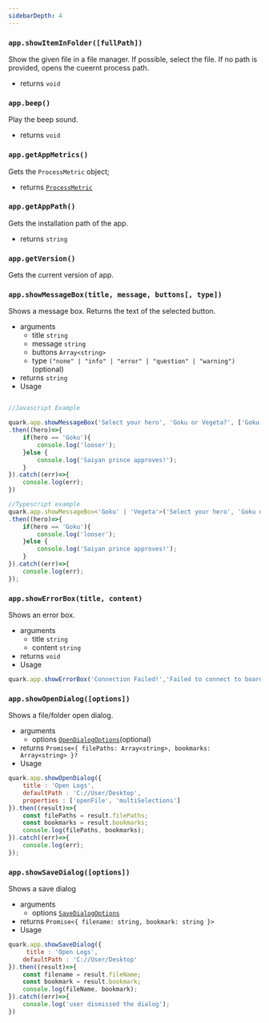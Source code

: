 ```yaml
---
sidebarDepth: 4
---
```


### `app.showItemInFolder([fullPath])`
Show the given file in a file manager. If possible, select the file. If no path is provided, opens the cueernt process path.
* returns `void`

### `app.beep()`
Play the beep sound.
* returns `void`

### `app.getAppMetrics()`
Gets the `ProcessMetric` object;
* returns [`ProcessMetric`](/)

### `app.getAppPath()`
Gets the installation path of the app.
* returns `string`

### `app.getVersion()`
Gets the current version of app.

### `app.showMessageBox(title, message, buttons[, type])`
Shows a message box. Returns the text of the selected button.
* arguments
  * title `string`
  * message `string`
  * buttons `Array<string>` 
  * type `("none" | "info" | "error" | "question" | "warning")` (optional)
* returns `string`
* Usage

```js

//Javascript Example

quark.app.showMessageBox('Select your hero', 'Goku or Vegeta?', ['Goku', 'Vegeta'], 'question')
.then((hero)=>{
    if(hero == 'Goku'){
        console.log('looser');
    }else {
        console.log('Saiyan prince approves!');
    }
}).catch((err)=>{
    console.log(err);
})

//Typescript example
quark.app.showMessageBox<'Goku' | 'Vegeta'>('Select your hero', 'Goku or Vegeta?', ['Goku', 'Vegeta'], 'question')
.then((hero)=>{
    if(hero == 'Goku'){
        console.log('looser');
    }else {
        console.log('Saiyan prince approves!');
    }
}).catch((err)=>{
    console.log(err);
});
```

### `app.showErrorBox(title, content)`
Shows an error box.
* arguments
  * title `string`
  * content `string`
* returns `void`
* Usage

```js
quark.app.showErrorBox('Connection Failed!','Failed to connect to board at COM port 5');
```

### `app.showOpenDialog([options])`
Shows a file/folder open dialog.
* arguments
  * options [`OpenDialogOptions`](/)(optional)
* returns `Promise<{ filePaths: Array<string>, bookmarks: Array<string> }?`
* Usage

```js
quark.app.showOpenDialog({
    title : 'Open Logs',
    defaultPath : 'C://User/Desktop',
    properties : ['openFile', 'multiSelections']
}).then((result)=>{
    const filePaths = result.filePaths;
    const bookmarks = result.bookmarks;
    console.log(filePaths, bookmarks);
}).catch((err)=>{
    console.log(err);
});
```

### `app.showSaveDialog([options])`
Shows a save dialog
* arguments
  * options [`SaveDialogOptions`](/)
* returns `Promise<{ filename: string, bookmark: string }>` 
* Usage

```js
quark.app.showSaveDialog({
     title : 'Open Logs',
    defaultPath : 'C://User/Desktop'
}).then((result)=>{
    const filename = result.fileName;
    const bookmark = result.bookmark;
    console.log(fileName, bookmark);
}).catch((err)=>{
    console.log('user dismissed the dialog');
})
```

